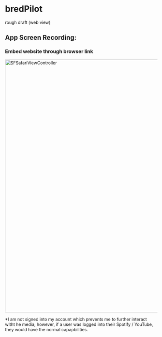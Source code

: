 # bredPilot
rough draft (web view)

## App Screen Recording:



### Embed website through browser link

<img width="833" alt="SFSafariViewController" src="https://user-images.githubusercontent.com/86810022/161645711-271faa29-7340-418e-b1b3-78f605188d32.png">

*I am not signed into my account which prevents me to further interact witht he media, however, if a user was logged into their Spotify / YouTube, they would have the normal capapbilities.
